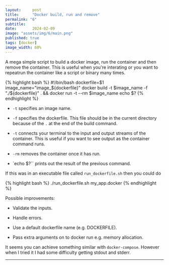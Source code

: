 ```yaml
---
layout:     post
title:      "Docker build, run and remove"
permalink: "6"
subtitle:   
date:       2024-02-09
image: "assets/img/6/main.png"
published: true
tags: [docker]
image_width: 60%
---
```


A mega simple script to build a docker image, run the container and then remove the container. This is useful when you're interating or you want to repeatrun the container like a script or binary many times.

{% highlight bash %}
#!/bin/bash
dockerfile=$1
image_name="image_${dockerfile}"
docker build -t $image_name -f "./${dockerfile}" . && docker run -t --rm $image_name
echo $?
{% endhighlight %}

* `-t` specifies an image name.

* `-f` specifies the dockerfile. This file should be in the current directory because of the `.` at the end of the build command.

* `-t` connects your terminal to the input and output streams of the container. This is useful if you want to see output as the container command runs.

* `-rm` removes the container once it has run.

* `echo $?`` prints out the result of the previous command.

If this was in an executable file called `run_dockerfile.sh` then you could do

{% highlight bash %}
./run_dockerfile.sh my_app.docker
{% endhighlight %}

Possible improvements:

* Validate the inputs.

* Handle errors.

* Use a default dockerfile name (e.g. DOCKERFILE).

* Pass extra arguments on to docker run e.g. memory allocation.

It seems you can achieve something similar with `docker-compose`. However when I tried it I had some difficulty getting stdout and stderr.

_____